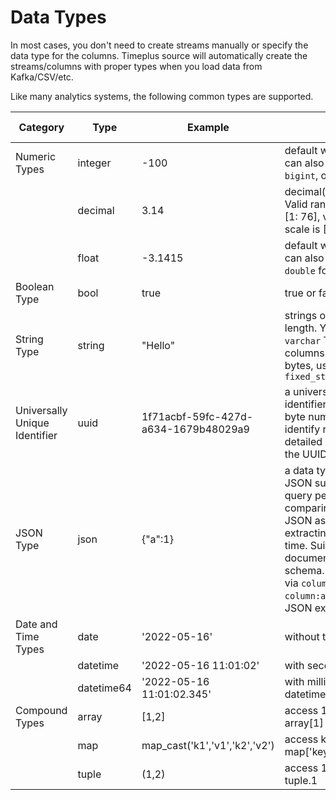# Data Types

In most cases, you don't need to create streams manually or specify the data type for the columns. Timeplus source will automatically create the streams/columns with proper types when you load data from Kafka/CSV/etc.

Like many analytics systems, the following common types are supported.

| Category                      | Type       | Example                              | Note                                                         | Related functions                                            |
| ----------------------------- | ---------- | ------------------------------------ | ------------------------------------------------------------ | ------------------------------------------------------------ |
| Numeric Types                 | integer    | -100                                 | default with 4 bytes. You can also use `int`, `smallint`, `bigint`, or even `uint16` etc. | [to_int](functions#to_int)                                   |
|                               | decimal    | 3.14                                 | decimal(precision, scale). Valid range for precision is [1: 76], valid range for scale is [0: precision] | [to_decimal](functions#to_decimal)                           |
|                               | float      | -3.1415                              | default with 4 bytes. You can also use `float64` or `double` for 8 bytes | [to_float](functions#to_float)                               |
| Boolean Type                  | bool       | true                                 | true or false                                                |                                                              |
| String Type                   | string     | "Hello"                              | strings of an arbitrary length. You can also use `varchar` To create string columns with fixed size in bytes, use `fixed_string(positiveInt)` | [to_string](functions#to_string), [etc.](functions#process-text) |
| Universally Unique Identifier | uuid       | 1f71acbf-59fc-427d-a634-1679b48029a9 | a universally unique identifier (UUID) is a 16-byte number used to identify records. For detailed information about the UUID, see [Wikipedia](https://en.wikipedia.org/wiki/Universally_unique_identifier) | [uuid](functions#uuid)                                       |
| JSON Type                     | json       | {"a":1}                              | a data type with built-in JSON support, with better query performance comparing saving the JSON as `string` and extracting value at query time. Suitable for JSON documents in the same schema. Access the value via `column.a` (instead of `column:a` for query-time JSON extraction) |                                                              |
| Date and Time Types           | date       | '2022-05-16'                         | without time                                                 | [to_date](functions#to_date), [today](functions#today)       |
|                               | datetime   | '2022-05-16 11:01:02'                | with second                                                  | [to_time](functions#to_time), [now](functions#now)           |
|                               | datetime64 | '2022-05-16 11:01:02.345'            | with millisecond, same as datetime64(3)                      | [to_time](functions#to_time), [now64](functions#now64)       |
| Compound Types                | array      | [1,2]                                | access 1st element via array[1]                              | [length](functions#length), [array_concat](functions#array_concat) |
|                               | map        | map_cast('k1','v1','k2','v2')        | access key1 via map['key1']                                  | [map_cast](functions#map_cast)                               |
|                               | tuple      | (1,2)                                | access 1st element via tuple.1                               | [tuple_cast](functions#tuple_cast)                           |

